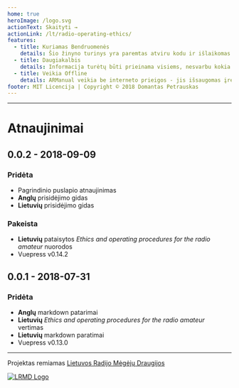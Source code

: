 ```yaml
---
home: true
heroImage: /logo.svg
actionText: Skaityti →
actionLink: /lt/radio-operating-ethics/
features:
  - title: Kuriamas Bendruomenės
    details: Šio žinyno turinys yra paremtas atviru kodu ir išlaikomas bendruomenės. Bet kas gali prisidėti prie projekto vystymo. Ne veltui projekto pavadinimas skamba kaip Our Manual!
  - title: Daugiakalbis
    details: Informacija turėtų būti prieinama visiems, nesvarbu kokia kalba jie kalba. Jeigu ARManual nėra išversta į Jūsų kalbą, padėkite savo bendruomenei jį išversti.
  - title: Veikia Offline
    details: ARManual veikia be interneto prieigos - jis išsaugomas įrenginyje ir atsinaujina atsiradus naujam turiniui. Jeigu apsilankysite šiame puslapyje per mobiliojo įrenginio naršyklę, galėsite net įsirašyti ARManual kaip programėlę!
footer: MIT Licencija | Copyright © 2018 Domantas Petrauskas
---
```


---

# Atnaujinimai

## 0.0.2 - 2018-09-09

### Pridėta

- Pagrindinio puslapio atnaujinimas
- **Anglų** prisidėjimo gidas
- **Lietuvių** prisidėjimo gidas

### Pakeista

- **Lietuvių** pataisytos _Ethics and operating procedures for the radio amateur_ nuorodos
- Vuepress v0.14.2

## 0.0.1 - 2018-07-31

### Pridėta

- **Anglų** markdown patarimai
- **Lietuvių** _Ethics and operating procedures for the radio amateur_ vertimas
- **Lietuvių** markdown paratimai
- Vuepress v0.13.0

---

Projektas remiamas [Lietuvos Radijo Mėgėjų Draugijos](http://lrmd.lt/)

[![LRMD Logo](/lrmd.svg)](http://lrmd.lt)

<BackgroundConfetti id="confetti" />
